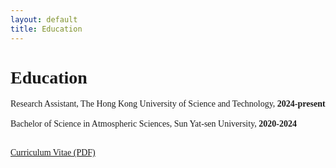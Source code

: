 ```yaml
---
layout: default
title: Education
---
```


<style>
  body {
    font-family: "Times New Roman", serif;
  }
</style>

<div class="content">
  <h1>Education</h1>
  <p>
    Research Assistant, The Hong Kong University of Science and Technology, <strong>2024-present</strong><br><br>
    Bachelor of Science in Atmospheric Sciences, Sun Yat-sen University, <strong>2020-2024</strong><br><br>
  </p>
  <p>
    <a href="/Z.Yang_Curriculum_Vitae.pdf" target="_blank">Curriculum Vitae (PDF)</a>
  </p>
</div>
